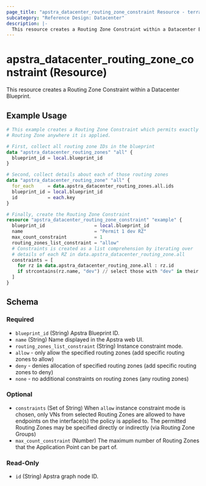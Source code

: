 ```yaml
---
page_title: "apstra_datacenter_routing_zone_constraint Resource - terraform-provider-apstra"
subcategory: "Reference Design: Datacenter"
description: |-
  This resource creates a Routing Zone Constraint within a Datacenter Blueprint.
---
```


# apstra_datacenter_routing_zone_constraint (Resource)

This resource creates a Routing Zone Constraint within a Datacenter Blueprint.


## Example Usage

```terraform
# This example creates a Routing Zone Constraint which permits exactly one "dev"
# Routing Zone anywhere it is applied.

# First, collect all routing zone IDs in the blueprint
data "apstra_datacenter_routing_zones" "all" {
  blueprint_id = local.blueprint_id
}

# Second, collect details about each of those routing zones
data "apstra_datacenter_routing_zone" "all" {
  for_each     = data.apstra_datacenter_routing_zones.all.ids
  blueprint_id = local.blueprint_id
  id           = each.key
}

# Finally, create the Routing Zone Constraint
resource "apstra_datacenter_routing_zone_constraint" "example" {
  blueprint_id                  = local.blueprint_id
  name                          = "Permit 1 dev RZ"
  max_count_constraint          = 1
  routing_zones_list_constraint = "allow"
  # Constraints is created as a list comprehension by iterating over
  # details of each RZ in data.apstra_datacenter_routing_zone.all
  constraints = [
    for rz in data.apstra_datacenter_routing_zone.all : rz.id
    if strcontains(rz.name, "dev") // select those with "dev" in their name
  ]
}
```

<!-- schema generated by tfplugindocs -->
## Schema

### Required

- `blueprint_id` (String) Apstra Blueprint ID.
- `name` (String) Name displayed in the Apstra web UI.
- `routing_zones_list_constraint` (String) Instance constraint mode.
- `allow` - only allow the specified routing zones (add specific routing zones to allow)
- `deny` - denies allocation of specified routing zones (add specific routing zones to deny)
- `none` - no additional constraints on routing zones (any routing zones)

### Optional

- `constraints` (Set of String) When `allow` instance constraint mode is chosen, only VNs from selected Routing Zones are allowed to have endpoints on the interface(s) the policy is applied to. The permitted Routing Zones may be specified directly or indirectly (via Routing Zone Groups)
- `max_count_constraint` (Number) The maximum number of Routing Zones that the Application Point can be part of.

### Read-Only

- `id` (String) Apstra graph node ID.




